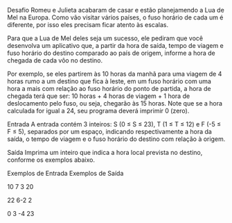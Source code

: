Desafio
Romeu e Julieta acabaram de casar e estão planejamendo a Lua de Mel na Europa.
 Como vão visitar vários países, o fuso horário de cada um é diferente, por isso
 eles precisam ficar atento às escalas.

Para que a Lua de Mel deles seja um sucesso, ele pediram que você desenvolva um
 aplicativo que, a partir da hora de saída, tempo de viagem e fuso horário do 
destino comparado ao país de origem, informe a hora de chegada de cada vôo no destino. 

Por exemplo, se eles partirem às 10 horas da manhã para uma viagem de 4 horas 
rumo a um destino que fica à leste, em um fuso horário com uma hora a mais com
 relação ao fuso horário do ponto de partida, a hora de chegada terá que ser: 10
 horas + 4 horas de viagem + 1 hora de deslocamento pelo fuso, ou seja, chegarão
 às 15 horas. Note que se a hora calculada for igual a 24, seu programa deverá 
imprimir 0 (zero).

Entrada
A entrada contém 3 inteiros: S (0 ≤ S ≤ 23), T (1 ≤ T ≤ 12) e F (-5 ≤ F ≤ 5), 
separados por um espaço, indicando respectivamente a hora da saída, o tempo de 
viagem e o fuso horário do destino com relação à origem.

Saída
Imprima um inteiro que indica a hora local prevista no destino, conforme os 
exemplos abaixo.

 
Exemplos de Entrada	Exemplos de Saída

10 7 3                    20
 
22 6-2                    2

0 3 -4                    23



